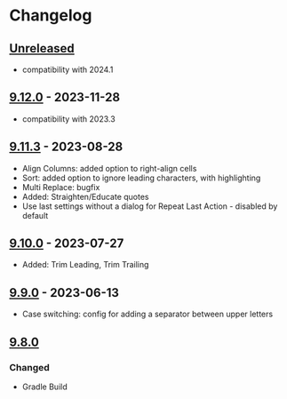 # Changelog

## [Unreleased]

- compatibility with 2024.1

## [9.12.0] - 2023-11-28
- compatibility with 2023.3

## [9.11.3] - 2023-08-28
- Align Columns: added option to right-align cells
- Sort: added option to ignore leading characters, with highlighting
- Multi Replace: bugfix
- Added: Straighten/Educate quotes
- Use last settings without a dialog for Repeat Last Action - disabled by default

## [9.10.0] - 2023-07-27
- Added: Trim Leading, Trim Trailing

## [9.9.0] - 2023-06-13
- Case switching: config for adding a separator between upper letters

## [9.8.0]

### Changed
- Gradle Build

[Unreleased]: https://github.com/krasa/StringManipulation/compare/v9.12.0...HEAD
[9.12.0]: https://github.com/krasa/StringManipulation/compare/v9.11.3...v9.12.0
[9.11.3]: https://github.com/krasa/StringManipulation/compare/v9.10.0...v9.11.3
[9.10.0]: https://github.com/krasa/StringManipulation/compare/v9.9.0...v9.10.0
[9.9.0]: https://github.com/krasa/StringManipulation/compare/v9.8.0...v9.9.0
[9.8.0]: https://github.com/krasa/StringManipulation/commits/v9.8.0
